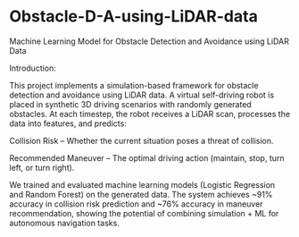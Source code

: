 # Obstacle-D-A-using-LiDAR-data
Machine Learning Model for Obstacle Detection and Avoidance using LiDAR Data


Introduction:

This project implements a simulation-based framework for obstacle detection and avoidance using LiDAR data.
A virtual self-driving robot is placed in synthetic 3D driving scenarios with randomly generated obstacles.
At each timestep, the robot receives a LiDAR scan, processes the data into features, and predicts:

Collision Risk – Whether the current situation poses a threat of collision.

Recommended Maneuver – The optimal driving action (maintain, stop, turn left, or turn right).

We trained and evaluated machine learning models (Logistic Regression and Random Forest) on the generated data.
The system achieves ~91% accuracy in collision risk prediction and ~76% accuracy in maneuver recommendation, showing the potential of combining simulation + ML for autonomous navigation tasks.

